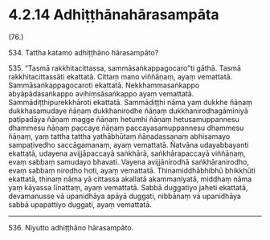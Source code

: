 # 4.2.14 Adhiṭṭhānahārasampāta

(76.)

534\. Tattha katamo adhiṭṭhāno hārasampāto?

535\. “Tasmā rakkhitacittassa, sammāsaṅkappagocaro”ti gāthā. Tasmā rakkhitacittassāti ekattatā. Cittaṃ mano viññāṇaṃ, ayaṃ vemattatā. Sammāsaṅkappagocaroti ekattatā. Nekkhammasaṅkappo abyāpādasaṅkappo avihiṃsāsaṅkappo ayaṃ vemattatā. Sammādiṭṭhipurekkhāroti ekattatā. Sammādiṭṭhi nāma yaṃ dukkhe ñāṇaṃ dukkhasamudaye ñāṇaṃ dukkhanirodhe ñāṇaṃ dukkhanirodhagāminiyā paṭipadāya ñāṇaṃ magge ñāṇaṃ hetumhi ñāṇaṃ hetusamuppannesu dhammesu ñāṇaṃ paccaye ñāṇaṃ paccayasamuppannesu dhammesu ñāṇaṃ, yaṃ tattha tattha yathābhūtaṃ ñāṇadassanaṃ abhisamayo sampaṭivedho saccāgamanaṃ, ayaṃ vemattatā. Ñatvāna udayabbayanti ekattatā, udayena avijjāpaccayā saṅkhārā, saṅkhārapaccayā viññāṇaṃ, evaṃ sabbaṃ samudayo bhavati. Vayena avijjānirodhā saṅkhāranirodho, evaṃ sabbaṃ nirodho hoti, ayaṃ vemattatā. Thinamiddhābhibhū bhikkhūti ekattatā, thinaṃ nāma yā cittassa akallatā akammaniyatā, middhaṃ nāma yaṃ kāyassa līnattaṃ, ayaṃ vemattatā. Sabbā duggatiyo jaheti ekattatā, devamanusse vā upanidhāya apāyā duggati, nibbānaṃ vā upanidhāya sabbā upapattiyo duggati, ayaṃ vemattatā.

---

536\. Niyutto adhiṭṭhāno hārasampāto.
